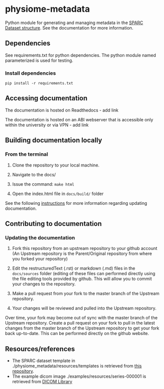 # physiome-metadata

Python module for generating and managing metadata in the [SPARC Dataset structure](https://sparc.science/help/3FXikFXC8shPRd8xZqhjVT).
See the documentation for more information.

## Dependencies

See requirements.txt for python dependencies.
The python module named parameterized is used for testing.

### Install dependencies

```
pip install -r requirements.txt
```

## Accessing documentation

The documentation is hosted on Readthedocs - add link

The documentation is hosted on an ABI webserver that is accessible only within
the university or via VPN - add link

## Building documentation locally

### From the terminal
1. Clone the repository to your local machine.

2. Navigate to the docs/

3. Issue the command: `make html`

4. Open the index.html file in `docs/build/` folder

See the following [instructions](https://research-software-development-tutorials.readthedocs.io/en/latest/beginner/documenting_code/updating_documentation.html#updating-documentation) for more information regarding updating documentation.

## Contributing to documentation

### Updating the documentation
1. Fork this repository from an upstream repository to your github account (An Upstream repository is the Parent/Original repository from where you forked your repository)

2. Edit the restructuredText (.rst) or markdown (.md) files in the 
`docs/sources` folder (editing of these files can performed directly using the 
file editing tools provided by github. This will allow you to commit your 
changes to the repository.

3. Make a pull request from your fork to the master branch of the Upstream repository.

4. Your changes will be reviewed and pulled into the Upstream repository.

Over time, your fork may become out of sync with the master branch of the Upstream repository. Create a pull request on your fork to pull in the latest changes from the master branch of the Upstream repository to get your fork back up-to-date. This can be performed directly on the github website.

## Resources/references

- The SPARC dataset template in ./physiome_metadata/resources/templates is retrieved from [this repository](https://github.com/LIN810116/sparc-curation/tree/master/resources/DatasetTemplate).
- The example dicom image ./examples/resources/series-000001 is retrieved from [DICOM Library](https://www.dicomlibrary.com/?manage=feb6447a72c9a0a31e1bb4459e547964)
